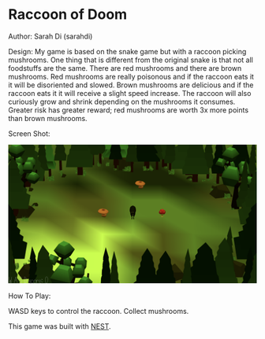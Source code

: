 # Raccoon of Doom

Author: Sarah Di (sarahdi)

Design: My game is based on the snake game but with a raccoon picking mushrooms.
One thing that is different from the original snake is that not all foodstuffs are the same.
There are red mushrooms and there are brown mushrooms. Red mushrooms are really poisonous
and if the raccoon eats it it will be disoriented and slowed. Brown mushrooms are delicious and
if the raccoon eats it it will receive a slight speed increase. The raccoon will also curiously
grow and shrink depending on the mushrooms it consumes. Greater risk has greater reward; red mushrooms
are worth 3x more points than brown mushrooms.

Screen Shot:

![Screen Shot](screenshot.png)

How To Play:

WASD keys to control the raccoon. Collect mushrooms.

This game was built with [NEST](NEST.md).
